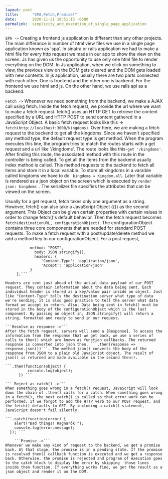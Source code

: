 ```yaml
---
layout: post
title:      "SPA,Fetch,Promise!"
date:       2020-11-21 18:51:15 -0500
permalink:  simplicity_and_execution_of_single_page_application
---
```


```SPA ->``` 
Creating a frontend js application is differant than any other projects. The main differance is number of html view files we use in a single page application known as 'spa'. In sinatra or rails application we had to make a html file for every http request we made in our app to show the view on the screen. Js has given us the opportunity to use only one html file to render everything on the DOM. In Js application, when we click on something to view, the previous view on the DOM gets cleared and the DOM gets loaded with new contents. In js application, usually there are two parts connected with each other. One is frontend and the other one is backend. For the frontend we use html and js. On the other hand, we use rails api as a backend. 

```Fetch ->```
Whenever we need something from the backend, we make a AJAX call using fetch. Inside the fetch request, we provide the url where we want to make a fetch request. fetch() uses an HTTP GET to retrieve the content specified by a URL and HTTP POST to send content gathered in a JavaScript Object. A basic fetch request looks like this -> 
```fetch(http://localhost:3000/kingdoms)```. Over here, we are making a fetch request to the backend to get all the kingdoms. Since we haven't specified any method type, the default request type is get method. When the program executes this line, the program tries to match the routes starts with a get request and a url like '/kingdoms'. The route looks like this-```get '/kingdoms'```. After finding this route, the associated method with this route in the controller is being called. To get all the items from the backend usually index method is called. This method requests to the backend to fetch all items and store it in a local variable. To store all kingdoms in a varaible called kingdoms we have to do ```  kingdoms = Kingdom.all ```. Later that variable is rendered as a json object on the screen which is executed by ```render json: kingdoms ```. The serializer file specifies the attributes that can be viewed on the screen.

Usually for a get request, fetch takes only one argument as a string. However, fetch() can also take a JavaScript Object ({}) as the second argument. This Object can be given certain properties with certain values in order to change fetch()'s default behavior. Then the fetch request becomes ```fetch(destinationURL, configurationObject)```. The configurationObject contains three core components that are needed for standard POST requests. To make a fetch request with a post/update/delete method we add a method key to our configurationObject. For a post request, 

```configurationObject = {
           method: "POST",
	         body: JSON.stringify(),
	         headers: {
                'Content-Type': 'application/json',
                'Accept': 'application/json'
           }
     };``` 

Headers are sent just ahead of the actual data payload of our POST request. They contain information about the data being sent. Each individual header is stored as a key/value pair inside an object. Just like "Content-Type" tells the destination server what type of data we're sending, it is also good practice to tell the server what data format we accept in return. Also, Data being sent in fetch() must be stored in the body of the configurationObject which is the last component. By passing an object in, JSON.stringify() will return a string, formatted and ready to send in our request. 

```Resolve as response ->```
After the fetch request, servers will send a [Response]. To access the information from the response that we get back, we use a series of calls to then() which are known as function callbacks. The returned response is converted into json then. ```.then(response => response.json())```. The method json() converts the body of the response from JSON to a plain old JavaScript object. The result of json() is returned and made available in the second then(). 

```.then(function(object) { 
          console.log(object);
      }) ```
			
``` Reject as catch() ->```
When something goes wrong in a fetch() request, JavaScript will look down the chain of .then() calls for a catch. When something goes wrong in a fetch(), the next catch() is called so that error work can be performed. If we forgot to add the HTTP verb to our POST request, and the fetch() defaults to GET. By including a catch() statement, JavaScript doesn't fail silently. 

```.catch(function(error) {
    alert("Bad things! Ragnarők!");
    console.log(error.message);
  }); ```
	
	```Promise ->```
Whenever we make any kind of request to the backend, we get a promise back. At that stage, the promise is in a pending state. If the promise is resolved then() callback function is executed and we get a response back. Otherwise, the promise is rejected and program of execution goes to the catch block to display the error by skipping  those lines inside then function. If everything works fine, we get the result as a json object and render it on the DOM. 
